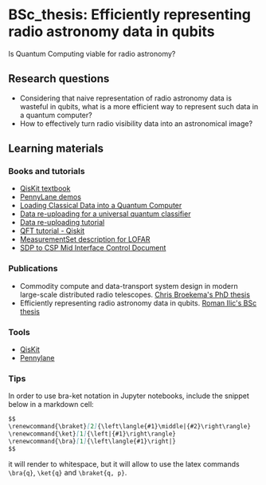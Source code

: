 # BSc_thesis: Efficiently representing radio astronomy data in qubits

Is Quantum Computing viable for radio astronomy?

## Research questions
- Considering that naive representation of radio astronomy data is wasteful in qubits, what is a more efficient way to represent such data in a quantum computer?
- How to effectively turn radio visibility data into an astronomical image?

## Learning materials

### Books and tutorials

- [QisKit textbook](https://qiskit.org/textbook/preface.html)
- [PennyLane demos](https://pennylane.ai/qml/demos_getting-started.html)
- [Loading Classical Data into a Quantum Computer](https://arxiv.org/abs/1803.01958)
- [Data re-uploading for a universal quantum classifier](https://arxiv.org/abs/1907.02085)
- [Data re-uploading tutorial](https://github.com/NLESC-quantum/quantum_comp/tree/main/pulsar_search/ml/reupload)
- [QFT tutorial - Qiskit](https://qiskit.org/textbook/ch-algorithms/quantum-fourier-transform.html#3.-Example-1:-1-qubit-QFT-)
- [MeasurementSet description for LOFAR](file:///C:/Users/roman/OneDrive/Bureau/UM/BSc/TH/Visibitlity_data_format/LOFAR.pdf)
- [SDP to CSP Mid Interface Control Document](file:///C:/Users/roman/OneDrive/Bureau/UM/BSc/TH/Visibitlity_data_format/SKA.pdf)

### Publications
- Commodity compute and data-transport system design in modern large-scale distributed radio telescopes. [Chris Broekema's PhD thesis](https://www.astron.nl/~broekema/Thesis/PhD-Thesis.pdf)
- Efficiently representing radio astronomy data in qubits. [Roman Ilic's BSc thesis](https://fr.overleaf.com/read/dtxmfchtqbmp)

### Tools
- [QisKit](https://qiskit.org/)
- [Pennylane](https://pennylane.ai/)

### Tips
In order to use bra-ket notation in Jupyter notebooks, include the snippet below in a markdown cell:

```markdown
$$
\renewcommand{\braket}[2]{\left\langle{#1}\middle|{#2}\right\rangle}
\renewcommand{\ket}[1]{\left|{#1}\right\rangle}
\renewcommand{\bra}[1]{\left\langle{#1}\right|}
$$
```

it will render to whitespace, but it will allow to use the latex commands `\bra{q}`, `\ket{q}` and `\braket{q, p}`.
